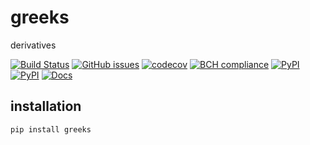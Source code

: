 # greeks
derivatives

[![Build Status](https://travis-ci.org/timkpaine/greeks.svg?branch=master)](https://travis-ci.org/timkpaine/greeks)
[![GitHub issues](https://img.shields.io/github/issues/timkpaine/greeks.svg)]()
[![codecov](https://codecov.io/gh/timkpaine/greeks/branch/master/graph/badge.svg)](https://codecov.io/gh/timkpaine/greeks)
[![BCH compliance](https://bettercodehub.com/edge/badge/timkpaine/greeks?branch=master)](https://bettercodehub.com/)
[![PyPI](https://img.shields.io/pypi/l/greeks.svg)](https://pypi.python.org/pypi/greeks)
[![PyPI](https://img.shields.io/pypi/v/greeks.svg)](https://pypi.python.org/pypi/greeks)
[![Docs](https://img.shields.io/readthedocs/greeks.svg)](https://greeks.readthedocs.io)


## installation
`pip install greeks`

